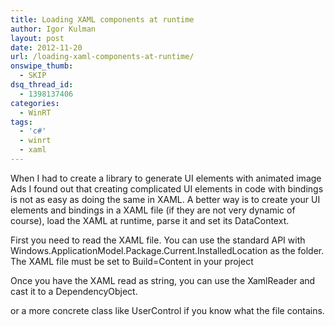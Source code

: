 ```yaml
---
title: Loading XAML components at runtime
author: Igor Kulman
layout: post
date: 2012-11-20
url: /loading-xaml-components-at-runtime/
onswipe_thumb:
  - SKIP
dsq_thread_id:
  - 1398137406
categories:
  - WinRT
tags:
  - 'c#'
  - winrt
  - xaml
---
```

When I had to create a library to generate UI elements with animated image Ads I found out that creating complicated UI elements in code with bindings is not as easy as doing the same in XAML. A better way is to create your UI elements and bindings in a XAML file (if they are not very dynamic of course), load the XAML at runtime, parse it and set its DataContext.

First you need to read the XAML file. You can use the standard API with Windows.ApplicationModel.Package.Current.InstalledLocation as the folder. The XAML file must be set to Build=Content in your project

Once you have the XAML read as string, you can use the XamlReader and cast it to a DependencyObject.

or a more concrete class like UserControl if you know what the file contains.